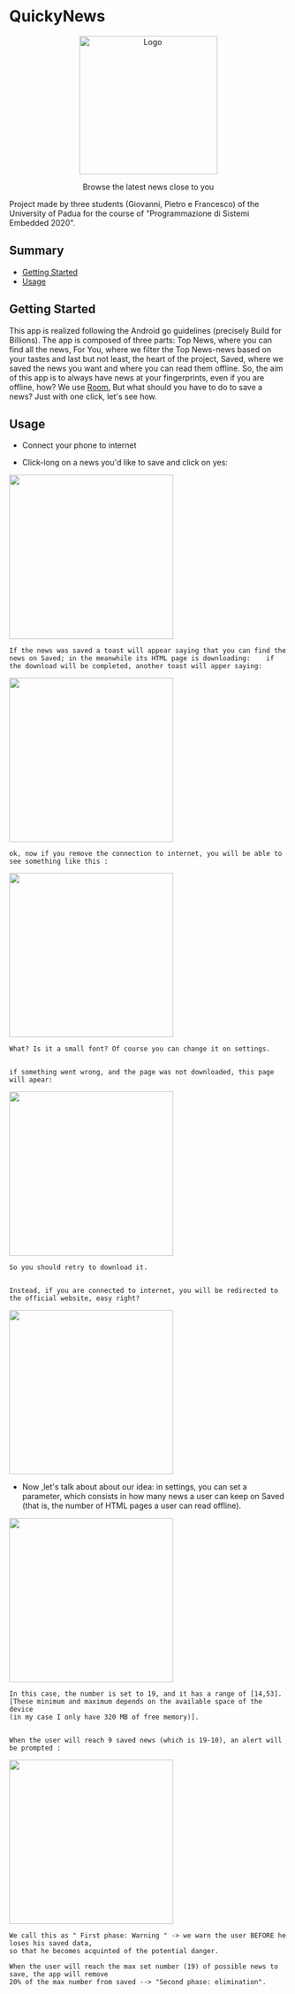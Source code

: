 # QuickyNews

<p align="center">
  <a href="https://github.com/francevarotz98/QuickyNews/">
    <img src="ic_launcher.jpeg" alt="Logo" width="250" height="250">
  </a>
  
  <p align="center">
    Browse the latest news close to you 
    <br />


Project made by three students (Giovanni, Pietro e Francesco) of the University of Padua for the course of "Programmazione di Sistemi Embedded 2020".

## Summary

  - [Getting Started](#getting-started)
  - [Usage](#usage)
  
## Getting Started

This app is realized following the Android go guidelines (precisely Build for Billions).
The app is composed of three parts: Top News, where you can find all the news, For You, where we filter the Top News-news based on your tastes and last but not least, the heart of the project, Saved, where we saved the news you want and where you can read them offline. 
So, the aim of this app is to always have news at your fingerprints, even if you are offline, how? We use <a href="https://developer.android.com/topic/libraries/architecture/room">Room.</a>
But what should you have to do to save a news? Just with one click, let's see how.

## Usage 

* Connect your phone to internet

* Click-long on a news you'd like to save and click on yes:

<img class="shadowed" src="howto_save.png" width="297" >


    If the news was saved a toast will appear saying that you can find the news on Saved; in the meanwhile its HTML page is downloading:    if the download will be completed, another toast will apper saying:

<img class="shadowed" src="howto_savedHTMLPage.jpg" width="297" >

    
    ok, now if you remove the connection to internet, you will be able to see something like this :

<img class="shadowed" src="howto_savedHTMLPageOffline.png" width="297" >

    
    What? Is it a small font? Of course you can change it on settings.  


    if something went wrong, and the page was not downloaded, this page will apear: 

<img class="shadowed" src="howto_HTMLPageOffline.png" width="297" >

    So you should retry to download it.
  
  
    Instead, if you are connected to internet, you will be redirected to the official website, easy right?
  
  <img class="shadowed" src="howto_website.png" width="297" >
  
  
 
 * Now ,let's talk about about our idea: in settings, you can set a parameter, which consists in how many news a user can keep on Saved (that is, the number of HTML pages a user can read offline).
  
  <img class="shadowed" src="howto_numberSaved.png" width="297" >
  
    In this case, the number is set to 19, and it has a range of [14,53]. 
    [These minimum and maximum depends on the available space of the device 
    (in my case I only have 320 MB of free memory)].
  
    
    When the user will reach 9 saved news (which is 19-10), an alert will be prompted :
  
   
   <img class="shadowed" src="howto_alert.png" width="297" >
   
    
    We call this as " First phase: Warning " -> we warn the user BEFORE he loses his saved data, 
    so that he becomes acquinted of the potential danger.
    
    When the user will reach the max set number (19) of possible news to save, the app will remove
    20% of the max number from saved --> "Second phase: elimination".
    
    
   
  



